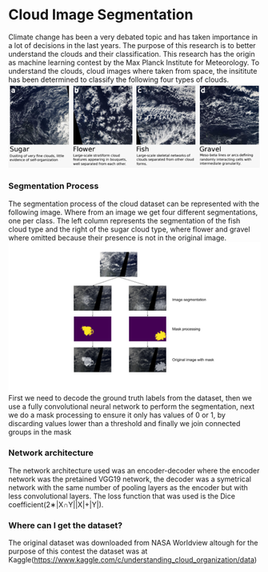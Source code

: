 # Cloud Image Segmentation #

Climate change has been a very debated topic and 
has taken importance in a lot of decisions in the last years. 
The purpose of this research is to better understand the clouds and their classification. 
This research has the origin as machine learning contest by the Max Planck Institute for Meteorology. 
To understand the clouds, cloud images where taken from space, the insititute has been determined to classify the 
following four types of clouds. 
![Alt text](images/cloud_types.png?raw=true "Cloud types")

### Segmentation Process ###
The segmentation process of the cloud dataset can be represented with the following image. Where from an image we get 
four different segmentations, one per class. The left column represents the segmentation of the fish cloud type and the right of the 
sugar cloud type, where flower and gravel where omitted because their presence is not in the original image. 
![Alt text](images/cloud_segmentation_process.png?raw=true "Segementation process")
First we need to decode the ground truth labels from the dataset, then we use a fully convolutional
neural network to perform the segmentation, next we do a mask processing to ensure it only has values 
of 0 or 1, by discarding values lower than a threshold and finally we join connected groups in the mask

### Network architecture ###
The network architecture used was an encoder-decoder where the encoder network was the pretained VGG19 
network, the decoder was a symetrical network with the same number of pooling layers as the encoder 
but with less convolutional layers. The loss function that was used is the Dice coefficient(2∗|X∩Y||X|+|Y|). 


### Where can I get the dataset? ###
The original dataset was downloaded from NASA Worldview altough for the purpose of this 
contest the dataset was at Kaggle(https://www.kaggle.com/c/understanding_cloud_organization/data)

